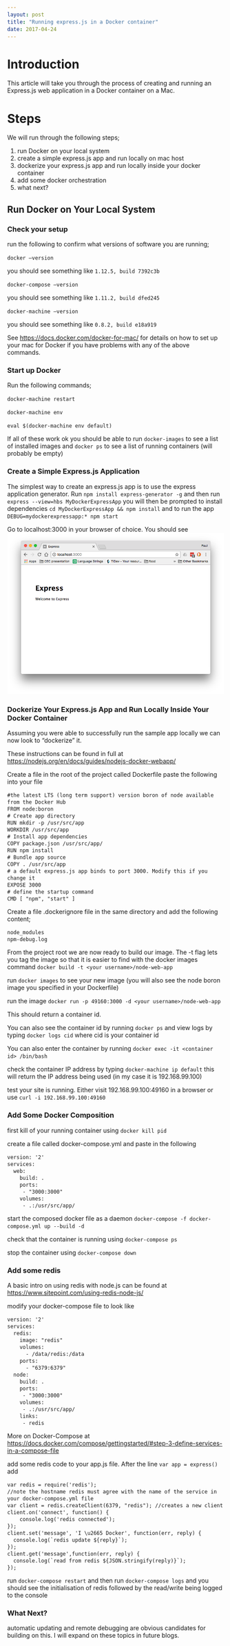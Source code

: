```yaml
---
layout: post
title: "Running express.js in a Docker container"
date: 2017-04-24
---
```

# Introduction

This article will take you through the process of creating and running an Express.js web application in a Docker container on a Mac.

# Steps

We will run through the following steps;
1. run Docker on your local system
2. create a simple express.js app and run locally on mac host
3. dockerize your express.js app and run locally inside your docker container
4. add some docker orchestration
5. what next?


## Run Docker on Your Local System

### Check your setup

run the following to confirm what versions of software you are running;

`docker —version`


you should see something like `1.12.5, build 7392c3b`


`docker-compose —version`


you should see something like `1.11.2, build dfed245`


`docker-machine —version`


you should see something like `0.8.2, build e18a919`


See <https://docs.docker.com/docker-for-mac/> for details on how to set up your mac for Docker if you have problems with any of the above commands.

### Start up Docker

Run the following commands;

`docker-machine restart`


`docker-machine env`


`eval $(docker-machine env default)`


If all of these work ok you should be able to run `docker-images` to see a list of installed images and `docker ps` to see a list of running containers (will probably be empty)

### Create a Simple Express.js Application

The simplest way to create an express.js app is to use the express application generator.  Run `npm install express-generator -g` and then run `express --view=hbs MyDockerExpressApp` you will then be prompted to install dependencies `cd MyDockerExpressApp && npm install` and to run the app `DEBUG=mydockerexpressapp:* npm start`

Go to localhost:3000 in your browser of choice.  You should see ![standard Express.js landing page](/images/expresswithdocker.png)

### Dockerize Your Express.js App and Run Locally Inside Your Docker Container

Assuming you were able to successfully run the sample app locally we can now look to “dockerize” it.

These instructions can be found in full at <https://nodejs.org/en/docs/guides/nodejs-docker-webapp/>


Create a file in the root of the project called Dockerfile
paste the following into your file

```
#the latest LTS (long term support) version boron of node available from the Docker Hub
FROM node:boron
# Create app directory
RUN mkdir -p /usr/src/app
WORKDIR /usr/src/app
# Install app dependencies
COPY package.json /usr/src/app/
RUN npm install
# Bundle app source
COPY . /usr/src/app
# a default express.js app binds to port 3000. Modify this if you change it
EXPOSE 3000
# define the startup command
CMD [ "npm", "start" ]
```


Create a file .dockerignore file in the same directory and add the following content;

```
node_modules
npm-debug.log
```

From the project root we are now ready to build our image.  The -t flag lets you tag the image so that it is easier to find with the docker images command `docker build -t <your username>/node-web-app`


run `docker images` to see your new image (you will also see the node boron image you specified in your Dockerfile)

run the image `docker run -p 49160:3000 -d <your username>/node-web-app`

This should return a container id.

You can also see the container id by running `docker ps` and view logs by typing
`docker logs cid` where cid is your container id

You can also enter the container by running `docker exec -it <container id> /bin/bash`

check the container IP address by typing `docker-machine ip default` this will return the IP address being used (in my case it is 192.168.99.100)

test your site is running.  Either visit 192.168.99.100:49160 in a browser or use `curl -i 192.168.99.100:49160`

### Add Some Docker Composition
first kill of your running container using `docker kill pid`

create a file called docker-compose.yml and paste in the following
```
version: '2'
services:
  web:
    build: .
    ports:
     - "3000:3000"
    volumes:
     - .:/usr/src/app/
```


start the composed docker file as a daemon `docker-compose -f docker-compose.yml up --build -d`

check that the container is running using `docker-compose ps`

stop the container using `docker-compose down`


### Add some redis

A basic intro on using redis with node.js can be found at
<https://www.sitepoint.com/using-redis-node-js/>

modify your docker-compose file to look like
```
version: '2'
services:
  redis:
    image: "redis"
    volumes:
      - /data/redis:/data
    ports:
      - "6379:6379"
  node:
    build: .
    ports:
     - "3000:3000"
    volumes:
     - .:/usr/src/app/
    links:
     - redis
```

More on Docker-Compose at
<https://docs.docker.com/compose/gettingstarted/#step-3-define-services-in-a-compose-file>

add some redis code to your app.js file.  After the line `var app = express()` add
```
var redis = require('redis');
//note the hostname redis must agree with the name of the service in your docker-compose.yml file
var client = redis.createClient(6379, "redis"); //creates a new client
client.on('connect', function() {
    console.log('redis connected');
});
client.set('message', 'I \u2665 Docker', function(err, reply) {
  console.log(`redis update ${reply}`);
});
client.get('message',function(err, reply) {
  console.log(`read from redis ${JSON.stringify(reply)}`);
});
```

run `docker-compose restart` and then run `docker-compose logs` and you should see the initialisation of redis followed by the read/write being logged to the console

### What Next?
automatic updating and remote debugging are obvious candidates for building on this. I will expand on these topics in future blogs.
